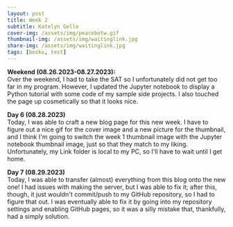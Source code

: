 ```yaml
---
layout: post
title: Week 2
subtitle: Katelyn Gelle
cover-img: /assets/img/peacebotw.gif
thumbnail-img: /assets/img/waitinglink.jpg
share-img: /assets/img/waitinglink.jpg
tags: [books, test]
---
```


**Weekend (08.26.2023-08.27.2023):**  
Over the weekend, I had to take the SAT so I unfortunately did not get too far in my program. However, I updated the Jupyter notebook to display a Python tutorial with some code of my sample side projects. I also touched the page up cosmetically so that it looks nice.  

**Day 6 (08.28.2023)**  
Today, I was able to craft a new blog page for this new week. I have to figure out a nice gif for the cover image and a new picture for the thumbnail, and I think I'm going to switch the week 1 thumbnail image with the Jupyter notebook thumbnail image, just so that they match to my liking. Unfortunately, my Link folder is local to my PC, so I'll have to wait until I get home.  

**Day 7 (08.29.2023)**  
Today, I was able to transfer (almost) everything from this blog onto the new one! I had issues with making the server, but I was able to fix it; after this, though, it just wouldn't commit/push to my GitHub repository, so I had to figure that out. I was eventually able to fix it by going into my repository settings and enabling GitHub pages, so it was a silly mistake that, thankfully, had a simply solution.  